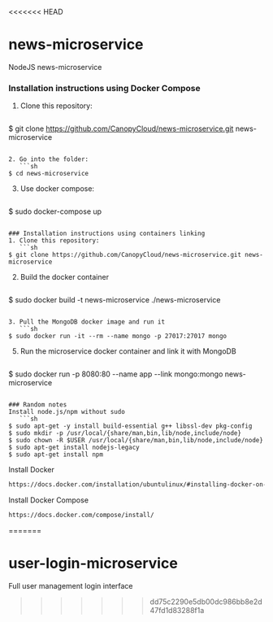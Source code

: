 <<<<<<< HEAD
# news-microservice
NodeJS news-microservice

### Installation instructions using Docker Compose

1. Clone this repository:
   ```sh
$ git clone https://github.com/CanopyCloud/news-microservice.git  news-microservice
```

2. Go into the folder:
   ```sh
$ cd news-microservice
```

3. Use docker compose:
   ```sh
$ sudo docker-compose up
```

### Installation instructions using containers linking
1. Clone this repository:
   ```sh
$ git clone https://github.com/CanopyCloud/news-microservice.git news-microservice
```

2. Build the docker container
   ```sh
$ sudo docker build -t news-microservice ./news-microservice
```

3. Pull the MongoDB docker image and run it
   ```sh
$ sudo docker run -it --rm --name mongo -p 27017:27017 mongo
```

5. Run the microservice docker container and link it with MongoDB
   ```sh
$ sudo docker run -p 8080:80 --name app --link mongo:mongo news-microservice
```

### Random notes
Install node.js/npm without sudo
   ```sh
$ sudo apt-get -y install build-essential g++ libssl-dev pkg-config
$ sudo mkdir -p /usr/local/{share/man,bin,lib/node,include/node}
$ sudo chown -R $USER /usr/local/{share/man,bin,lib/node,include/node}
$ sudo apt-get install nodejs-legacy
$ sudo apt-get install npm
```

Install Docker
   ```sh
https://docs.docker.com/installation/ubuntulinux/#installing-docker-on-ubuntu
```

Install Docker Compose
   ```sh
https://docs.docker.com/compose/install/
```
=======
# user-login-microservice
Full user management login interface
>>>>>>> dd75c2290e5db00dc986bb8e2d47fd1d83288f1a
